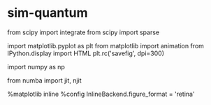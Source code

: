 # sim-quantum
from scipy import integrate
from scipy import sparse

import matplotlib.pyplot as plt
from matplotlib import animation
from IPython.display import HTML
plt.rc('savefig', dpi=300)

import numpy as np

from numba import jit, njit

%matplotlib inline
%config InlineBackend.figure_format = 'retina'
